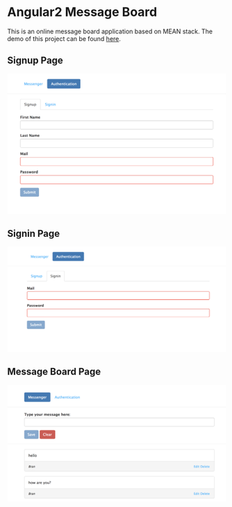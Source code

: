 # Angular2 Message Board

This is an online message board application based on MEAN stack. The demo of this project can be found [here](https://angular2-message-board.herokuapp.com/).

## Signup Page
![demo](screenshots/s1.png)

## Signin Page
![demo](screenshots/s2.png)

## Message Board Page
![demo](screenshots/s3.png)
